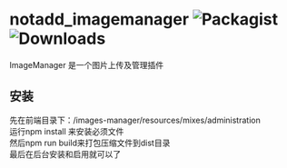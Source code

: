 # notadd_imagemanager   ![Packagist](https://img.shields.io/packagist/v/notadd/imagesmanager.svg)  ![Downloads](https://img.shields.io/packagist/dt/notadd/imagesmanager.svg)
ImageManager 是一个图片上传及管理插件 
## 安装   
先在前端目录下：/images-manager/resources/mixes/administration    
运行npm install 来安装必须文件   
然后npm run build来打包压缩文件到dist目录   
最后在后台安装和启用就可以了  

